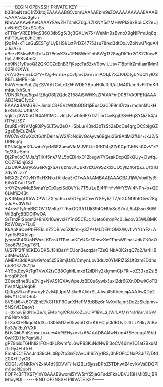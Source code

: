 -----BEGIN OPENSSH PRIVATE KEY-----
b3BlbnNzaC1rZXktdjEAAAAABG5vbmUAAAAEbm9uZQAAAAAAAAABAAABlwAAAAdzc2gtcn
NhAAAAAwEAAQAAAYEAwZHT4mKZ0gJL7lXNY5sYMHWPkS6xBoLQX2eUjuvNr6Z2GcxSQcSs
oTTQmVREE1fKqS36O3dbSg5/3gBGXUw76+WeMm9zBvnoX9gNlPmsJq8qmPT9LAepJhCtnn
j9q1M+xTlLsGu5ESTg1UyBHSI/LotPrDZ4775Jsu78red3dtOxJvZoNwJ7iquA4JJsiAZn
aBrzzIS5kwB9bTuf+Q7BdwK3r+2EN6Wdr9bb8Wg1328agDK9rr2CS7ZKvwB0yLZ9SKv4mQ
nb9INE1yPuoQ82QKOCZdEnB3FjKszcTa6ZxV9owlUUsv718pHirZmtIam1Mm182RIK9XWs
/V7/dG+vmaEOPY+fSg4wmz+pOJfjmcDswvmlAOLjE7XZt6DDtgbNqQNylD2RBTL6MPB+ok
I5kWHmePpLZkjZSVAAkCvLr0Z5FWDEYBjxuH0lcIGR/uLM4D1JmRvFRDnKRmfqullkhSun
VDN3KFgu/5gxJfZtlgO81j2Qdc2T58AiSWi5KsZPAAAFmD08TVA9PE1QAAAAB3NzaC1yc2
EAAAGBAMGR0+JimdICS+5VzWObGDB1j5EusQaC0F9nlI7rza+mdhnMUkHErKE00JlURBNX
yqkt+jt3W0oOf94ARl1MO+vlnjJvcwb56F/YDZT5rCavKpj0/SwHqSYQrZ54/atTPsU5S7
BruREk4NVMgR0iPy6LT6w2eO++SbLu/K3nd3bTsSb2aDcCe4qrgOCSbIgGZ2ga88yEuZMA
fW07n/kOwXcCt6/thDelna/W2/FoNd9vGoAyva69gku2Sr8AdMi2fUir+JkJ2/SDRNcj7q
EPNkCjgmXRJwdxYyrM3E2umcVfaMJVFLL+9fKR4q2ZrSGptTJtfNkSCvV1rP1e/3Rvr5mh
Dj2Pn0oOMJs/qTiX45nA7ML5pQDi4xO12begw7YGzakDcpQ9kQUy+jDwfqJCOZFh5nj6S2
ZI2UlQAJAry69GeRVgxGAY8bh9JXCBkf7izOA9SZkbxUQ5ykZn6rpZZIUrp1QzdyhYLv+Y
MSX2bZYDvNY9kHXNk+fAIklouSrGTwAAAAMBAAEAAAGBAJ1jW/vbniRyt5h/bXPKvH1SaT
xr0YZwwMqB5vnaYzCp0aciSdOt/YtJ7T5ulLeBj4fFmYvWfYSWi4NPh+b+QE6LMfjiQ43t
jvK3MjvqUf5WOPWLZXryc6c+slyDFgbCtewYrSEyRZTZ/nGQNf8hRGws28gztluAxl3WEd
+4r5sPfyAmBBCOVTMoRa7Tf6mOQ3ATUh394QHUyScS7vzL8aQ5sm86WWIBqFg8BDOiPwOA
S/TmzPISpqm2+8mXrl0wevxHY7nG5CFJcirUeto6mqnPc0Lleoov35WLBMKRdWOuy+7Lu9
KkApK6OwPbFFEkLnZ2OBivs5XtkfnHy3ZV+MLDEN1OMXW/vfivYYLYFz+A7ynf5P3XbIvp
jympCB46UaNWasLKFasiUTBm+aKFzUSe59mwXmFPpnWEtacLJdkGK0oO3eo67MDrg/T6FL
U/S7P/2fFhEKEX/DK5JfBltBssYIDUon3ecqdarFZsQ1NkA0K2sqQ7d2/hr4HBJ3MewQAA
AMEAs3d6ApM/9r/oa5d5S8mjUaD/CmynUpv3drJzOYMRIZSSUt3zm8DdhsqbSGBZ7872ia
4Y9oJExyXtTgtTVwX2tzCB8CgkNLmxd12dDHy2klgmmCjxFRI+oZ33+pZsIBkrzgBP2c1l
Z0eeoifne8Ua3Nlg+NVAS1QXAvWpeJzBEQu6ywlx5uxi2dr6GXnODw0CoTBhVsXMgUeqbR
Qj0gzM/+nPpwrqyFZvlvQtJpdMiSke67JxblSLJJwu85RVeecqAAAAwQDy2MwY1TCnDRuQ
8VSkk6+k6O1ZEhE7kCfTKP9GanXHcPM8xBBz6nNvXvRajm8De2zSkdpmv+5NSrVl3DaoVt
J+dxhuvEIdNbsZe/ojEMlo4glCRJxXoZLxUtPflBnL2jsWrLAM8rNJrBarJdGWm9NmxVdd
5L3aX0+RkqohOd3+rI8D5M1ZeG5wmOXhkK6+CIpCIdBOvDJ3z+YRky2nBvFo37aRbuYVXK
BUsQbbPhKzmsnLv+ces4bPiEHy+nvl+68AAADBAMwNxm43SHcotgGf5Kd0wKBXHcPqmWiJ
gP79luidT6Hh82rFOHdKLRwmfoL6wP83KuNdNwBt3oCV46mV1O1atZBxuM/1ir9y4EhLkH
Emab7C1EAcJrjd39cHLSBp7tp3mFzAvU4r65Yy1B3y3hROFcCNxP3Ji7Z/DfdZ0X+PDyGB
CDG1uv9NKRVNZxIA4d96DVVF/Hel2BLr6jyssBPbZ5TDhwtB4cvXvVsCDQPIm9aoRl2qbN
FOFPoBFTXSTy1nYQAAAB9wcml5YW5rYS5jaGFsd2FkaUBVU1BHMi05UjBRM1oyAQI=
-----END OPENSSH PRIVATE KEY-----
